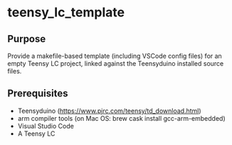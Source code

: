 # teensy_lc_template

## Purpose
Provide a makefile-based template (including VSCode config files) for an empty Teensy LC project, linked against the Teensyduino installed source files.

## Prerequisites
* Teensyduino (https://www.pjrc.com/teensy/td_download.html)
* arm compiler tools (on Mac OS: brew cask install gcc-arm-embedded)
* Visual Studio Code
* A Teensy LC
